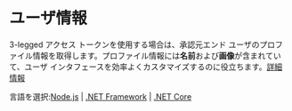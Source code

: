 # ユーザ情報

3-legged アクセス トークンを使用する場合は、承認元エンド ユーザのプロファイル情報を取得します。プロファイル情報には**名前**および**画像**が含まれていて、ユーザ インタフェースを効率よくカスタマイズするのに役立ちます。[詳細情報](https://forge.autodesk.com/en/docs/oauth/v2/reference/http/users-@me-GET/)

言語を選択:[Node.js](/ja-JP/oauth/user/nodejs) | [.NET Framework](/ja-JP/oauth/user/net) | [.NET Core](/ja-JP/oauth/user/netcore)
